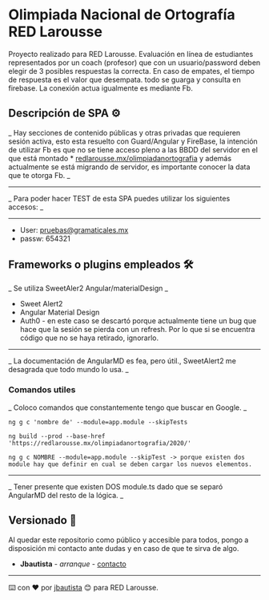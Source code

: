 
# Olimpiada Nacional de Ortografía RED Larousse

Proyecto realizado para RED Larousse. Evaluación en línea de estudiantes representados por un coach (profesor) que con un usuario/password deben elegir de 3 posibles respuestas la correcta. En caso de empates, el tiempo de respuesta es el valor que desempata. todo se guarga y consulta en firebase. La conexión actua igualmente es mediante Fb.

## Descripción de SPA ⚙️
_ Hay secciones de contenido públicas y otras privadas que requieren sesión activa, esto esta resuelto con Guard/Angular y FireBase, la intención de utilizar Fb es que no se tiene acceso pleno a las BBDD del servidor en el que está  montado * [redlarousse.mx/olimpiadanortografia](http://redlarousse.mx/olimpiadanortografia/) y además actualmente se está  migrando de servidor, es importante conocer la data que te otorga Fb. _

---
_ Para poder hacer TEST de esta SPA puedes utilizar los siguientes accesos: _

---

* User: pruebas@gramaticales.mx
* passw: 654321

## Frameworks o plugins empleados 🛠️
_ Se utiliza SweetAler2 Angular/materialDesign _

* Sweet Alert2 
* Angular Material Design 
* Auth0 - en este caso se descartó porque actualmente tiene un bug que hace que la sesión se pierda con un refresh. Por lo que si se encuentra código que no se haya retirado, ignorarlo.

----

_ La documentación de AngularMD es fea, pero útil., SweetAlert2 me desagrada que todo mundo lo usa. _

### Comandos utiles
_ Coloco comandos que constantemente tengo que buscar en Google. _

```
ng g c 'nombre de' --module=app.module --skipTests
```

```
ng build --prod --base-href 'https://redlarousse.mx/olimpiadanortografia/2020/'
```

```
ng g c NOMBRE --module=app.module --skipTest -> porque existen dos module hay que definir en cual se deben cargar los nuevos elementos.
```
---

_ Tener presente que existen DOS module.ts dado que se separó AngularMD del resto de la lógica. _ 

##  Versionado 📌
Al quedar este repositorio como público y accesible para todos, pongo a disposición mi contacto ante dudas y en caso de que te sirva de algo.

* **Jbautista** - *arranque* - [contacto](https://ejetzael.github.io/jbautista/)

---

⌨️ con ❤️ por [jbautista](https://ejetzael.github.io/jbautista/) 😊 para RED Larousse.
